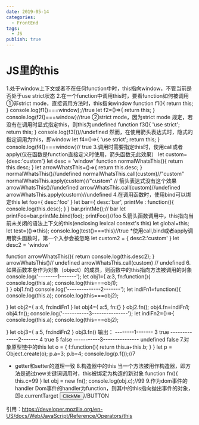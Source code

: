 ```yaml
---
date: 2019-05-14
categories:
  - FrontEnd
tags:
  - JS
publish: true
---
```


# JS里的this


1.处于window上下文或者不在任何function中时，this指向window，不管当前是否处于use strict状态
2.在一个function中调用this时，要看function如何被调用
①非strict mode，直接调用方法时，this指向window
function f1(){
    return this;
}
console.log(f1()===window);//true
let f2=()=>{
    return this;
}
console.log(f2()===window)//true
②strict mode，因为strict mode 规定，若没有在调用时显式指定this，则this为undefined
function f3(){
'use strict';
return this;
}
console.log(f3())//undefined
然而，在使用箭头表达式时，隐式的指定调用为this，即window
let f4=()=>{
    'use strict';
    return this;
}
console.log(f4()===window)// true
3.调用时需要指定this时，使用call或者apply(仅在函数是function直接定义时使用，箭头函数无此效果）
let custom={desc:'custom'}
let desc = 'window'
function normalWhatsThis(){
    return this.desc;
}
let arrowWhatsThis=()=>{
    return this.desc;
}
normalWhatsThis()//undefined
normalWhatsThis.call(custom)//"custom"
normalWhatsThis.apply(custom)//"custom"
// 箭头表达式没有这个效果
arrowWhatsThis()//undefined
arrowWhatsThis.call(custom)//undefined
arrowWhatsThis.apply(custom)//undefined
4.在调用函数时，使用bind可以绑定this
let foo={
    desc:'foo'
}
let bar={
    desc:'bar',
    printMe : function(){
        console.log(this.desc);
    }
}
bar.printMe();// bar
let printFoo=bar.printMe.bind(foo);
printFoo()//foo
5.箭头函数调用中，this指向当前未关闭的语法上下文的this(enclosing lexical context's this)
let global=this;
let test=(()=>this);
console.log(test()===this)//true
*使用call,bind或者apply调用箭头函数时，第一个入参会被忽略
let custom2 = {
    desc2:'custom'
}
let desc2 = 'window'

function arrowWhatsThis(){
    return console.log(this.desc2);
}
arrowWhatsThis()// undefined
arrowWhatsThis.call(custom) // undefined
6.如果函数本身作为对象（object）的成员，则函数中的this指向方法被调用的对象
console.log('--------1-------');
let obj1={
    a:3,
    fn:function(){
        console.log(this.a);
        console.log(this===obj1);                
    }
}
obj1.fn()
console.log('--------------2-------');
let indiFn1=function(){
    console.log(this.a);
    console.log(this===obj2);
    
}
let obj2={
    a:4,
    fn:indiFn1
}
let obj4={
    a:5,
    fn:{}
}
obj2.fn();
obj4.fn=indiFn1;
obj4.fn();
console.log('-----------3---------------');
let indiFn2=()=>{
    console.log(this.a);
    console.log(this===obj2);
    
}
let obj3={
    a:5,
    fn:indiFn2
}
obj3.fn()
输出：
--------1-------
3
true
--------------2-------
4
true
5
false
-----------3---------------
undefined
false
7.对象原型链中的this
let o = {
    f:function(){
        return this.a+this.b;
    }
}
let p = Object.create(o);
p.a=3;
p.b=4;
console.log(p.f());//7
* getter和setter的道理一致
8.构造器中的this
当一个方法被用作构造器，即方法是通过new关键词调用时，this被绑定为构造的新对象
function fn(){
    this.c=99
}
let obj = new fn();
console.log(obj.c);//99
9.作为dom事件的handler
Dom事件的handler为function，则其中的this指向抛出事件的对象，即e.currentTarget
<button id='btn' onclick="alert(this.tagName)">ClickMe</button>//BUTTON

引用：https://developer.mozilla.org/en-US/docs/Web/JavaScript/Reference/Operators/this